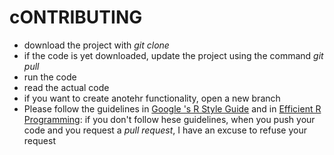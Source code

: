 # cONTRIBUTING
 - download the project with _git clone_
 - if the code is yet downloaded, update the project using the command _git pull_
 - run the code
 - read the actual code
 - if you want to create anotehr functionality, open a new branch
 - Please follow the guidelines in [Google 's R Style Guide](https://google.github.io/styleguide/Rguide.xml) and in [Efficient R Programming](https://csgillespie.github.io/efficientR/3-4-rstudio.html): if you don't follow hese guidelines, when you push your code and you request a _pull request_, I have an excuse to refuse your request

